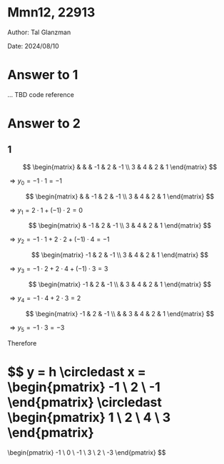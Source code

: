 # Mmn12, 22913

Author: Tal Glanzman

Date: 2024/08/10

# Answer to 1

... TBD code reference

# Answer to 2

## 1

$$
\begin{matrix}
& & & -1 & 2 & -1 \\
3 & 4 & 2 & 1
\end{matrix}
$$

$\Rightarrow y_0 = -1 \cdot 1 = -1$

$$
\begin{matrix}
& & -1 & 2 & -1 \\
3 & 4 & 2 & 1
\end{matrix}
$$

$\Rightarrow y_1 = 2 \cdot 1 + (-1) \cdot 2 = 0$

$$
\begin{matrix}
& -1 & 2 & -1 \\
3 & 4 & 2 & 1
\end{matrix}
$$

$\Rightarrow y_2 = -1 \cdot 1 + 2 \cdot 2 + (-1) \cdot 4 = -1$

$$
\begin{matrix}
-1 & 2 & -1 \\
3 & 4 & 2 & 1
\end{matrix}
$$

$\Rightarrow y_3 = -1 \cdot 2 + 2 \cdot 4 + (-1) \cdot 3 = 3$

$$
\begin{matrix}
-1 & 2 & -1 \\
& 3 & 4 & 2 & 1
\end{matrix}
$$

$\Rightarrow y_4 = -1 \cdot 4 + 2 \cdot 3 = 2$

$$
\begin{matrix}
-1 & 2 & -1 \\
& & 3 & 4 & 2 & 1
\end{matrix}
$$

$\Rightarrow y_5 = -1 \cdot 3 = -3$

Therefore

$$
y = h \circledast x =
\begin{pmatrix} -1 \\ 2 \\ -1 \end{pmatrix}
\circledast
\begin{pmatrix} 1 \\ 2 \\ 4 \\ 3 \end{pmatrix}
=
\begin{pmatrix}
-1 \\ 0 \\ -1 \\ 3 \\ 2 \\ -3
\end{pmatrix}
$$


